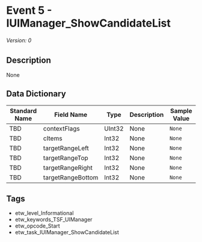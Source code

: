 # Event 5 - IUIManager_ShowCandidateList
###### Version: 0

## Description
None

## Data Dictionary
|Standard Name|Field Name|Type|Description|Sample Value|
|---|---|---|---|---|
|TBD|contextFlags|UInt32|None|`None`|
|TBD|cItems|Int32|None|`None`|
|TBD|targetRangeLeft|Int32|None|`None`|
|TBD|targetRangeTop|Int32|None|`None`|
|TBD|targetRangeRight|Int32|None|`None`|
|TBD|targetRangeBottom|Int32|None|`None`|

## Tags
* etw_level_Informational
* etw_keywords_TSF_UIManager
* etw_opcode_Start
* etw_task_IUIManager_ShowCandidateList